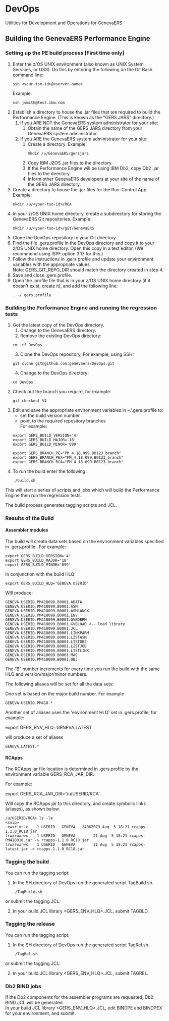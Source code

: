 # DevOps
Utilities for Development and Operations for GenevaERS

## Building the GenevaERS Performance Engine

### Setting up the PE build process [First time only]
1. Enter the z/OS UNIX environment (also known as UNIX System Services, or USS).  Do this by entering the following on the Git Bash command line:  
    ```
    ssh <your-tso-id>@<server-name>
    ```
    Example:
    ```
    ssh jsmith@test.ibm.com
    ```
2. Establish a directory to house the .jar files that are required to build the Performance Engine.  (This is known as the "GERS JARS" directory.)  
   1. If you ARE NOT the GenevaERS system administrator for your site: 
      1. Obtain the name of the GERS JARS directory from your GenevaERS system administrator.   
   2. If you ARE the GenevaERS system administrator for your site: 
      1. Create a directory.  Example: 
            ```
            mkdir /u/GenevaERS/gersjars
            ```
      2. Copy IBM JZOS .jar files to the directory. 
      3. If the Performance Engine will be using IBM Db2, copy Db2 .jar files to the directory. 
      4. Inform other GenevaERS developers at your site of the name of the GERS JARS directory. 
3. Create a directory to house the .jar files for the Run-Control App.  Example:        
    ```
    mkdir /u/<your-tso-id>/RCA
    ```
4. In your z/OS UNIX home directory, create a subdirectory for storing the GenevaERS Git repositories.  Example:
    ```
    mkdir /u/<your-tso-id>/git/GenevaERS
    ```
5. Clone the DevOps repository to your Git directory.
6. Find the file .gers.profile in the DevOps directory and copy it to your z/OS UNIX home directory. Open this copy in a text editor.  (We recommend using ISPF option 3.17 for this.)
7. Follow the instructions in .gers.profile and update your environment variables with the appropriate values.  
Note: GERS_GIT_REPO_DIR should match the directory created in step 4.  
8. Save and close .gers.profile.
9. Open the .profile file that is in your z/OS UNIX home directory (if it doesn't exist, create it), and add the following line:
    ```
    . ~/.gers.profile
    ```
### Building the Performance Engine and running the regression tests
1. Get the latest copy of the DevOps directory.  
   1. Change to the GenevaERS directory.
   2. Remove the existing DevOps directory:
    ```
    rm -rf DevOps
    ```
    3. Clone the DevOps repository, For example, using SSH:
    ```
    git clone git@github.com:genevaers/DevOps.git
    ```
    4. Change to the DevOps directory:
    ```
    cd DevOps
    ```
2. Check out the branch you require, for example:
    ```
    git checkout V4
    ```
3. Edit and save the appropriate environment variables in ~/.gers.profile to:  
   - set the build version number  
   - point to the required repository branches  
  For example:
    ```
    export GERS_BUILD_VERSION='4'
    export GERS_BUILD_MAJOR='18'
    export GERS_BUILD_MINOR='099'

    export GERS_BRANCH_PE="PM_4.18.099.B0123_branch"
    export GERS_BRANCH_PEX="PM_4.18.099.B0123_branch"
    export GERS_BRANCH_RCA="PM_4.18.099.B0123_branch"

    ```
4. To run the build enter the following:
    ```
    ./build.sh
    ```
This will start a series of scripts and jobs which will build the Performance Engine then run the regression tests.  

The build process generates tagging scripts and JCL.

### Results of the Build

#### Assembler modules

The build will create data sets based on the environment variables specified in .gers.profile .
For example:
```
export GERS_BUILD_VERSION='4'
export GERS_BUILD_MAJOR='18'
export GERS_BUILD_MINOR='099'
```
In conjunction with the build HLQ:
```
export GERS_BUILD_HLQ='GENEVA.USERID'
```
Will produce: 
```
GENEVA.USERID.PM418099.B0001.ADATA   
GENEVA.USERID.PM418099.B0001.ASM     
GENEVA.USERID.PM418099.B0001.ASMLANGX
GENEVA.USERID.PM418099.B0001.ENV     
GENEVA.USERID.PM418099.B0001.GVBDBRM 
GENEVA.USERID.PM418099.B0001.GVBLOAD <-- load library
GENEVA.USERID.PM418099.B0001.JCL     
GENEVA.USERID.PM418099.B0001.LINKPARM 
GENEVA.USERID.PM418099.B0001.LISTASM  
GENEVA.USERID.PM418099.B0001.LISTDB2  
GENEVA.USERID.PM418099.B0001.LISTJOB  
GENEVA.USERID.PM418099.B0001.LISTLINK 
GENEVA.USERID.PM418099.B0001.MAC      
GENEVA.USERID.PM418099.B0001.OBJ      
```

The “B” number increments for every time you run the build with the same HLQ and version/major/minor numbers.

The following aliases will be set for all the data sets:

One set is based on the major build number. For example
```
GENEVA.USERID.PM418.*
```
Another set of aliases uses the 'environment HLQ' set in .gers.profile, for example:

export GERS_ENV_HLQ=GENEVA.LATEST

will produce a set of aliases 
```
GENEVA.LATEST.*
```
#### RCApps

The RCApps jar file location is determined in .gers.profile by the environment variable GERS_RCA_JAR_DIR.

For example:

export GERS_RCA_JAR_DIR='/u/USERID/RCA'

Will copy the RCApps jar to this directory, and create symbolic links (aliases), as shown below.
```
/u/USERID/RCA> ls -la
<snip>
-rwxr-xr-x    1 USERID   GENEVA   24062073 Aug  5 18:21 rcapps-1.1.0_RC18.jar
lrwxrwxrwx    1 USERID   GENEVA        21 Aug  5 18:21 rcapps-PM418018.jar -> rcapps-1.1.0_RC18.jar
lrwxrwxrwx    1 USERID   GENEVA        21 Aug  5 18:21 rcapps-latest.jar -> rcapps-1.1.0_RC18.jar
```

### Tagging the build 

You can run the tagging script:  
1. In the SH directory of DevOps run the generated script TagBuild.sh.
    ```
    ./TagBuild.sh
    ```
or submit the tagging JCL:  

2. In your build JCL library <GERS_ENV_HLQ>.JCL, submit TAGBLD.

### Tagging the release 
You can run the tagging script:
1. In the SH directory of DevOps run the generated script TagRel.sh.
    ```
    ./TagRel.sh
    ```
or submit the tagging JCL:  

2. In your build JCL library <GERS_ENV_HLQ>.JCL, submit TAGREL.

### Db2 BIND jobs

If the Db2 components for the assembler programs are requested, Db2 BIND JCL will be generated.  
In your build JCL library <GERS_ENV_HLQ>.JCL, edit BINDPE and BINDPEX for your environment, and submit.
